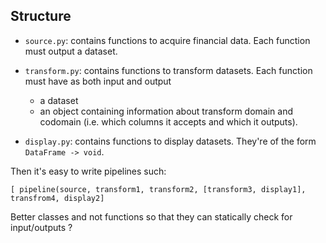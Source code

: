 ## Structure

- `source.py`: contains functions to acquire financial data. Each function must output a dataset.

- `transform.py`: contains functions to transform datasets. Each function must have as both input and output
    - a dataset
    - an object containing information about transform domain and codomain (i.e. which columns it accepts and which it outputs).

- `display.py`: contains functions to display datasets. They're of the form `DataFrame -> void`.

Then it's easy to write pipelines such:

```
[ pipeline(source, transform1, transform2, [transform3, display1], transfrom4, display2]
```

Better classes and not functions so that they can statically check for input/outputs ?
